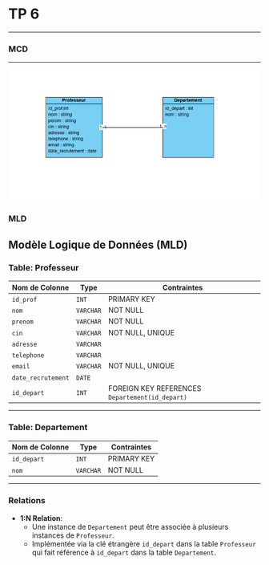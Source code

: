 # TP 6
---

### MCD
---
![image.png](assets/image.png)


### MLD

## Modèle Logique de Données (MLD)

### Table: Professeur
| **Nom de Colonne**    | **Type**    | **Contraintes**                                  |
|------------------------|-------------|-------------------------------------------------|
| `id_prof`             | `INT`       | PRIMARY KEY                                     |
| `nom`                 | `VARCHAR`   | NOT NULL                                        |
| `prenom`              | `VARCHAR`   | NOT NULL                                        |
| `cin`                 | `VARCHAR`   | NOT NULL, UNIQUE                                |
| `adresse`             | `VARCHAR`   |                                                 |
| `telephone`           | `VARCHAR`   |                                                 |
| `email`               | `VARCHAR`   | NOT NULL, UNIQUE                                |
| `date_recrutement`    | `DATE`      |                                                 |
| `id_depart`           | `INT`       | FOREIGN KEY REFERENCES `Departement(id_depart)` |

---

### Table: Departement
| **Nom de Colonne**    | **Type**    | **Contraintes**                                  |
|------------------------|-------------|-------------------------------------------------|
| `id_depart`           | `INT`       | PRIMARY KEY                                     |
| `nom`                 | `VARCHAR`   | NOT NULL                                        |

---

### Relations
- **1:N Relation**:
  - Une instance de `Departement` peut être associée à plusieurs instances de `Professeur`.
  - Implémentée via la clé étrangère `id_depart` dans la table `Professeur` qui fait référence à `id_depart` dans la table `Departement`.


